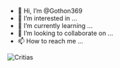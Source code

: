 - 👋 Hi, I’m @Gothon369
- 👀 I’m interested in ...
- 🌱 I’m currently learning ...
- 💞️ I’m looking to collaborate on ...
- 📫 How to reach me ...

<!---
Gothon369/Gothon369 is a ✨ special ✨ repository because its `README.md` (this file) appears on your GitHub profile.
You can click the Preview link to take a look at your changes.
--->
![Critias](https://user-images.githubusercontent.com/90989285/133911866-3e1da228-023d-41b2-ba63-e3683a648f2f.png)
